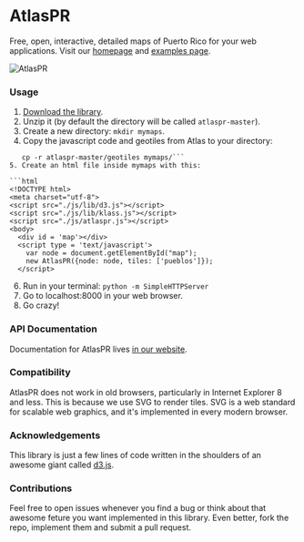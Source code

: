 AtlasPR
=====

Free, open, interactive, detailed maps of Puerto Rico for your web applications. Visit our [homepage](http://miguelrios.github.io/atlaspr) and [examples page](http://miguelrios.github.io/atlaspr/examples.html).

![AtlasPR](https://raw.github.com/miguelrios/atlaspr/master/images/blank.png)

### Usage
1. [Download the library](https://github.com/commonwealth-of-puerto-rico/atlaspr/archive/master.zip).
2. Unzip it (by default the directory will be called ```atlaspr-master```).
3. Create a new directory: ```mkdir mymaps```.
4. Copy the javascript code and geotiles from Atlas to your directory: 
```cp -r atlaspr-master/js mymaps/
   cp -r atlaspr-master/geotiles mymaps/```
5. Create an html file inside mymaps with this: 

```html
<!DOCTYPE html>
<meta charset="utf-8">
<script src="./js/lib/d3.js"></script>
<script src="./js/lib/klass.js"></script>
<script src="./js/atlaspr.js"></script>
<body>
  <div id = 'map'></div>
  <script type = 'text/javascript'>
    var node = document.getElementById("map");
    new AtlasPR({node: node, tiles: ['pueblos']});
  </script>
```
6. Run in your terminal: ```python -m SimpleHTTPServer```
7. Go to localhost:8000 in your web browser. 
8. Go crazy!

### API Documentation
Documentation for AtlasPR lives [in our website](http://miguelrios.github.io/atlaspr/docs/atlaspr_doc.html). 

### Compatibility
AtlasPR does not work in old browsers, particularly in Internet Explorer 8 and less. This is because we use SVG to render tiles. SVG is a web standard for scalable web graphics, and it's implemented in every modern browser.

### Acknowledgements
This library is just a few lines of code written in the shoulders of an awesome giant called [d3.js](htttp://d3js.org).

### Contributions
Feel free to open issues whenever you find a bug or think about that awesome feture you want implemented in this library. Even better, fork the repo, implement them and submit a pull request.